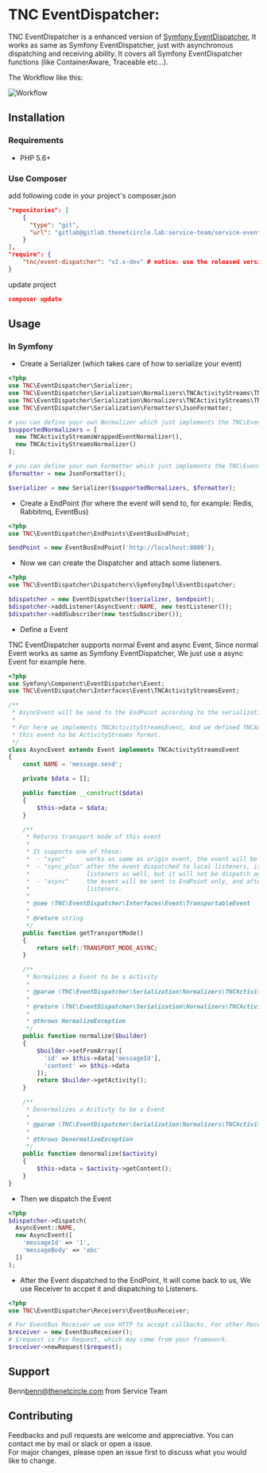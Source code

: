 # TNC EventDispatcher:

TNC EventDispatcher is a enhanced version of [Symfony EventDispatcher](https://symfony.com/doc/current/components/event_dispatcher.html), It works as same as Symfony EventDispatcher, just with asynchronous dispatching and receiving ability. It covers all Symfony EventDispatcher functions (like ContainerAware, Traceable etc...).

The Workflow like this:

![Workflow](http://gitlab.thenetcircle.lab/service-team/service-eventdispatcher/uploads/ae847041f3bb46d379c98701f9ada076/EventDispatcher_Diagram.png)

## Installation

### Requirements

- PHP 5.6+

### Use Composer

add following code in your project's composer.json

```json
"repositories": [
    {
      "type": "git",
      "url": "gitlab@gitlab.thenetcircle.lab:service-team/service-eventdispatcher.git"
    }
],
"require": {
    "tnc/event-dispatcher": "v2.x-dev" # notice: use the released version for prod
}
```

update project

```json
composer update
```

## Usage

### In Symfony

- Create a Serializer (which takes care of how to serialize your event)

```php
<?php
use TNC\EventDispatcher\Serializer;
use TNC\EventDispatcher\Serialization\Normalizers\TNCActivityStreams\TNCActivityStreamsWrappedEventNormalizer;
use TNC\EventDispatcher\Serialization\Normalizers\TNCActivityStreams\TNCActivityStreamsNormalizer;
use TNC\EventDispatcher\Serialization\Formatters\JsonFormatter;

# you can define your own Normalizer which just implements the TNC\EventDispatcher\Serialization\Normalizer interface. 
$supportedNormalizers = [
  new TNCActivityStreamsWrappedEventNormalizer(),
  new TNCActivityStreamsNormalizer()
];

# you can define your own Formatter which just implements the TNC\EventDispatcher\Serialization\Formatter interface.
$formatter = new JsonFormatter();

$serializer = new Serializer($supportedNormalizers, $formatter);
```

- Create a EndPoint (for where the event will send to, for example: Redis, Rabbitmq, EventBus)

```php
<?php
use TNC\EventDispatcher\EndPoints\EventBusEndPoint;

$endPoint = new EventBusEndPoint('http://localhost:8000'); 
```

- Now we can create the Dispatcher and attach some listeners.

```php
<?php
use TNC\EventDispatcher\Dispatchers\SymfonyImpl\EventDispatcher;

$dispatcher = new EventDispatcher($serializer, $endpoint);
$dispatcher->addListener(AsyncEvent::NAME, new testListener());
$dispatcher->addSubscriber(new testSubscriber());
```

- Define a Event
  
TNC EventDispatcher supports normal Event and async Event, Since normal Event works as same as Symfony EventDispatcher, We just use a async Event for example here. 

```php
<?php
use Symfony\Component\EventDispatcher\Event;
use TNC\EventDispatcher\Interfaces\Event\TNCActivityStreamsEvent;

/**
 * AsyncEvent will be send to the EndPoint according to the serialization strategy
 *
 * For here we implements TNCActivityStreamsEvent, And we defined TNCActivityStreamsNormalizer, Which will normalizes
 * this event to be ActivityStreams format.
 */
class AsyncEvent extends Event implements TNCActivityStreamsEvent
{
    const NAME = 'message.send';

    private $data = [];

    public function __construct($data)
    {
        $this->data = $data;
    }

    /**
     * Returns transport mode of this event
     *
     * It supports one of these:
     *  - "sync"      works as same as origin event, the event will be dispatched to listeners directly.
     *  - "sync_plus" after the event dispatched to local listeners, it will be sent to the EndPoint for other remote
     *                listeners as well, but it will not be dispatch again if the receiver got it.
     *  - "async"     the event will be sent to EndPoint only, and after receiver got it, will be dispatched to
     *                listeners.
     *
     * @see \TNC\EventDispatcher\Interfaces\Event\TransportableEvent
     *
     * @return string
     */
    public function getTransportMode()
    {
        return self::TRANSPORT_MODE_ASYNC;
    }

    /**
     * Normalizes a Event to be a Activity
     *
     * @param \TNC\EventDispatcher\Serialization\Normalizers\TNCActivityStreams\DefaultActivityBuilder $builder
     *
     * @return \TNC\EventDispatcher\Serialization\Normalizers\TNCActivityStreams\Impl\Activity
     *
     * @throws NormalizeException
     */
    public function normalize($builder)
    {
        $builder->setFromArray([
          'id' => $this->data['messageId'],
          'content' => $this->data
        ]);
        return $builder->getActivity();
    }

    /**
     * Denormalizes a Acitivty to be a Event
     *
     * @param \TNC\EventDispatcher\Serialization\Normalizers\TNCActivityStreams\Impl\Activity $activity
     *
     * @throws DenormalizeException
     */
    public function denormalize($activity)
    {
        $this->data = $activity->getContent();
    }
}
```

- Then we dispatch the Event

```php
<?php
$dispatcher->dispatch(
  AsyncEvent::NAME, 
  new AsyncEvent([
    'messageId' => '1',
    'messageBody' => 'abc'
  ])
);
```

- After the Event dispatched to the EndPoint, It will come back to us, We use Receiver to accpet it and dispatching to Listeners.

```php
<?php
use TNC\EventDispatcher\Receivers\EventBusReceiver;

# For EventBus Receiver we use HTTP to accept callbacks, For other Receiver implementations, it could be running in a long-term PHP process.
$receiver = new EventBusReceiver();
# $request is Psr Request, which may come from your framework.  
$receiver->newRequest($request);
```

## Support

Benn<benn@thenetcircle.com> from Service Team

## Contributing
Feedbacks and pull requests are welcome and appreciative. You can contact me by mail or slack or open a issue.   
For major changes, please open an issue first to discuss what you would like to change.